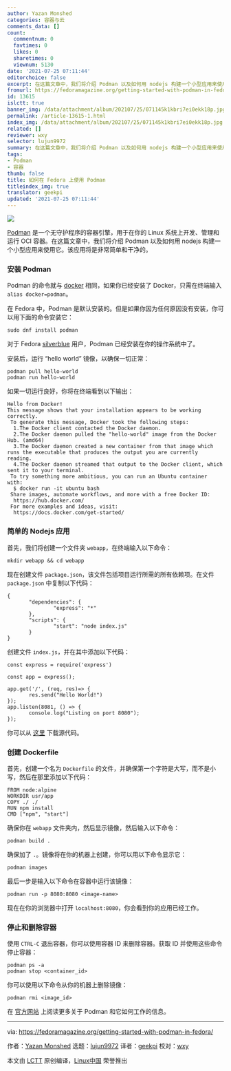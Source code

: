 ```yaml
---
author: Yazan Monshed
categories: 容器与云
comments_data: []
count:
  commentnum: 0
  favtimes: 0
  likes: 0
  sharetimes: 0
  viewnum: 5130
date: '2021-07-25 07:11:44'
editorchoice: false
excerpt: 在这篇文章中，我们将介绍 Podman 以及如何用 nodejs 构建一个小型应用来使用它。该应用将是非常简单和干净的。
fromurl: https://fedoramagazine.org/getting-started-with-podman-in-fedora/
id: 13615
islctt: true
banner_img: /data/attachment/album/202107/25/071145k1kbri7ei0ekk18p.jpg
permalink: /article-13615-1.html
index_img: /data/attachment/album/202107/25/071145k1kbri7ei0ekk18p.jpg.thumb.jpg
related: []
reviewer: wxy
selector: lujun9972
summary: 在这篇文章中，我们将介绍 Podman 以及如何用 nodejs 构建一个小型应用来使用它。该应用将是非常简单和干净的。
tags:
- Podman
- 容器
thumb: false
title: 如何在 Fedora 上使用 Podman
titleindex_img: true
translator: geekpi
updated: '2021-07-25 07:11:44'
---
```


![](/data/attachment/album/202107/25/071145k1kbri7ei0ekk18p.jpg)


[Podman](https://podman.io/) 是一个无守护程序的容器引擎，用于在你的 Linux 系统上开发、管理和运行 OCI 容器。在这篇文章中，我们将介绍 Podman 以及如何用 nodejs 构建一个小型应用来使用它。该应用将是非常简单和干净的。


### 安装 Podman


Podman 的命令就与 [docker](https://www.docker.com/) 相同，如果你已经安装了 Docker，只需在终端输入 `alias docker=podman`。


在 Fedora 中，Podman 是默认安装的。但是如果你因为任何原因没有安装，你可以用下面的命令安装它：



```
sudo dnf install podman

```

对于 Fedora [silverblue](https://silverblue.fedoraproject.org/) 用户，Podman 已经安装在你的操作系统中了。


安装后，运行 “hello world” 镜像，以确保一切正常：



```
podman pull hello-world
podman run hello-world

```

如果一切运行良好，你将在终端看到以下输出：



```
Hello from Docker!
This message shows that your installation appears to be working correctly.
 To generate this message, Docker took the following steps:
  1.The Docker client contacted the Docker daemon.
  2.The Docker daemon pulled the "hello-world" image from the Docker Hub. (amd64)
  3.The Docker daemon created a new container from that image which runs the executable that produces the output you are currently reading.
  4.The Docker daemon streamed that output to the Docker client, which sent it to your terminal.
 To try something more ambitious, you can run an Ubuntu container with:
  $ docker run -it ubuntu bash
 Share images, automate workflows, and more with a free Docker ID:
  https://hub.docker.com/
 For more examples and ideas, visit:
  https://docs.docker.com/get-started/

```

### 简单的 Nodejs 应用


首先，我们将创建一个文件夹 `webapp`，在终端输入以下命令：



```
mkdir webapp && cd webapp

```

现在创建文件 `package.json`，该文件包括项目运行所需的所有依赖项。在文件 `package.json` 中复制以下代码：



```
{
       "dependencies": {
               "express": "*"
       },
       "scripts": {
               "start": "node index.js"
       }
}

```

创建文件 `index.js`，并在其中添加以下代码：



```
const express = require('express')

const app = express();

app.get('/', (req, res)=> {
       res.send("Hello World!")
});
app.listen(8081, () => {
       console.log("Listing on port 8080");
});

```

你可以从 [这里](https://github.com/YazanALMonshed/webapp) 下载源代码。


### 创建 Dockerfile


首先，创建一个名为 `Dockerfile` 的文件，并确保第一个字符是大写，而不是小写，然后在那里添加以下代码：



```
FROM node:alpine
WORKDIR usr/app
COPY ./ ./
RUN npm install
CMD ["npm", "start"]

```

确保你在 `webapp` 文件夹内，然后显示镜像，然后输入以下命令：



```
podman build .

```

确保加了 `.`。镜像将在你的机器上创建，你可以用以下命令显示它：



```
podman images

```

最后一步是输入以下命令在容器中运行该镜像：



```
podman run -p 8080:8080 <image-name>

```

现在在你的浏览器中打开 `localhost:8080`，你会看到你的应用已经工作。


### 停止和删除容器


使用 `CTRL-C` 退出容器，你可以使用容器 ID 来删除容器。获取 ID 并使用这些命令停止容器：



```
podman ps -a
podman stop <container_id>

```

你可以使用以下命令从你的机器上删除镜像：



```
podman rmi <image_id>

```

在 [官方网站](https://podman.io/) 上阅读更多关于 Podman 和它如何工作的信息。




---


via: <https://fedoramagazine.org/getting-started-with-podman-in-fedora/>


作者：[Yazan Monshed](https://fedoramagazine.org/author/yazanalmonshed/) 选题：[lujun9972](https://github.com/lujun9972) 译者：[geekpi](https://github.com/geekpi) 校对：[wxy](https://github.com/wxy)


本文由 [LCTT](https://github.com/LCTT/TranslateProject) 原创编译，[Linux中国](https://linux.cn/) 荣誉推出